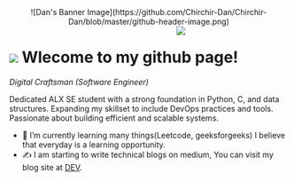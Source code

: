<div align="center">
<!--Banner-->
![Dan's Banner Image](https://github.com/Chirchir-Dan/Chirchir-Dan/blob/master/github-header-image.png)
</div>

<!--Night Owl image-->
<div>
  <img align="right" width="40%" src="https://owlbertsio-resized.s3.amazonaws.com/Popper.psd.full.png">
</div>

<!--Header Name-->
# <img src="https://emojis.slackmojis.com/emojis/images/1531849430/4246/blob-sunglasses.gif?1531849430" width="30"/> Wlecome to my github page!

*Digital Craftsman (Software Engineer)*
<br />

<!--Start Intro-->               
<p align="left">Dedicated ALX SE student with a strong foundation in Python, C, and data structures. Expanding my skillset to include DevOps practices and tools. Passionate about building efficient and scalable systems.</p>

- 🌱 I’m currently learning many things(Leetcode, geeksforgeeks) I believe that everyday is a learning opportunity.
- ✍ I am starting to write technical blogs on medium, You can visit my blog site at [DEV](https://medium.com/@dkipkosgei.daniel).
<!--End Intro--> 
